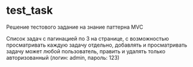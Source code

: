 # test_task
Решение тестового задание на знание паттерна MVC

Список задач с пагинацией по 3 на странице,
с возможностью просматривать каждую задачу отдельно,
добавлять и просматривать задачу может любой пользователь, 
править и удалять только авторизованный (логин: admin, пароль: 123)


